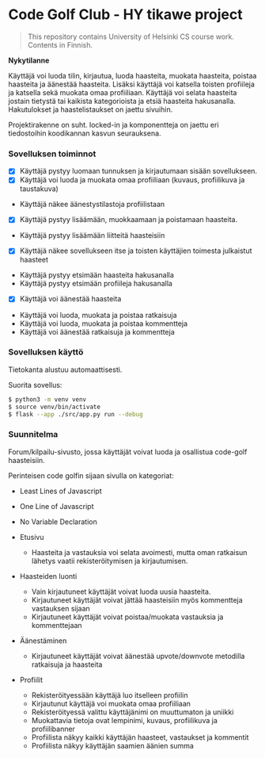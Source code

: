 # Code Golf Club - HY tikawe project
> This repository contains University of Helsinki CS course work. Contents in Finnish.

**Nykytilanne**

Käyttäjä voi luoda tilin, kirjautua, luoda haasteita, muokata haasteita, poistaa haasteita ja äänestää haasteita.
Lisäksi käyttäjä voi katsella toisten profiileja ja katsella sekä muokata omaa profiiliaan.
Käyttäjä voi selata haasteita jostain tietystä tai kaikista kategorioista ja etsiä haasteita hakusanalla.
Hakutulokset ja haastelistaukset on jaettu sivuihin.

Projektirakenne on suht. locked-in ja komponentteja on jaettu eri tiedostoihin koodikannan kasvun seurauksena.

### Sovelluksen toiminnot
- [X] Käyttäjä pystyy luomaan tunnuksen ja kirjautumaan sisään sovellukseen.
- [X] Käyttäjä voi luoda ja muokata omaa profiiliaan (kuvaus, profiilikuva ja taustakuva)
- Käyttäjä näkee äänestystilastoja profiilistaan
- [X] Käyttäjä pystyy lisäämään, muokkaamaan ja poistamaan haasteita.
- Käyttäjä pystyy lisäämään liitteitä haasteisiin
- [X] Käyttäjä näkee sovellukseen itse ja toisten käyttäjien toimesta julkaistut haasteet
- Käyttäjä pystyy etsimään haasteita hakusanalla
- Käyttäjä pystyy etsimään profiileja hakusanalla
- [X] Käyttäjä voi äänestää haasteita
- Käyttäjä voi luoda, muokata ja poistaa ratkaisuja
- Käyttäjä voi luoda, muokata ja poistaa kommentteja
- Käyttäjä voi äänestää ratkaisuja ja kommentteja

### Sovelluksen käyttö
Tietokanta alustuu automaattisesti.

Suorita sovellus:
```bash
$ python3 -m venv venv
$ source venv/bin/activate
$ flask --app ./src/app.py run --debug
```

### Suunnitelma
Forum/kilpailu-sivusto, jossa käyttäjät voivat luoda ja osallistua code-golf haasteisiin.

Perinteisen code golfin sijaan sivulla on kategoriat:
- Least Lines of Javascript
- One Line of Javascript
- No Variable Declaration

- Etusivu
    - Haasteita ja vastauksia voi selata avoimesti, mutta oman ratkaisun lähetys vaatii rekisteröitymisen ja kirjautumisen.

- Haasteiden luonti
    - Vain kirjautuneet käyttäjät voivat luoda uusia haasteita.
    - Kirjautuneet käyttäjät voivat jättää haasteisiin myös kommentteja vastauksen sijaan
    - Kirjautuneet käyttäjät voivat poistaa/muokata vastauksia ja kommenttejaan

- Äänestäminen
    - Kirjautuneet käyttäjät voivat äänestää upvote/downvote metodilla ratkaisuja ja haasteita

- Profiilit
    - Rekisteröityessään käyttäjä luo itselleen profiilin
    - Kirjautunut käyttäjä voi muokata omaa profiiliaan
    - Rekisteröityessä valittu käyttäjänimi on muuttumaton ja uniikki
    - Muokattavia tietoja ovat lempinimi, kuvaus, profiilikuva ja profiilibanner
    - Profiilista näkyy kaikki käyttäjän haasteet, vastaukset ja kommentit
    - Profiilista näkyy käyttäjän saamien äänien summa